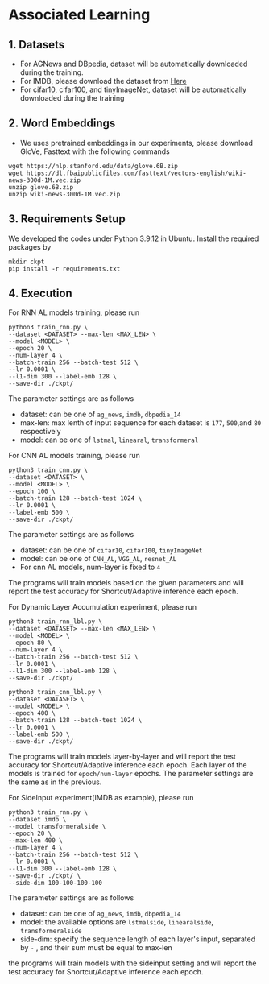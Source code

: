 # Associated Learning

## 1.  Datasets
- For AGNews and DBpedia, dataset will be automatically downloaded during the training.
- For IMDB, please download the dataset from [Here](https://drive.google.com/file/d/1GRyOQs6TT0IXKDyha6zNjinmvREKyeuV/view)
- For cifar10, cifar100, and tinyImageNet, dataset will be automatically downloaded during the training
## 2. Word Embeddings
- We uses pretrained embeddings in our experiments, please download GloVe, Fasttext with the following commands
```bash=
wget https://nlp.stanford.edu/data/glove.6B.zip
wget https://dl.fbaipublicfiles.com/fasttext/vectors-english/wiki-news-300d-1M.vec.zip
unzip glove.6B.zip
unzip wiki-news-300d-1M.vec.zip
```
## 3. Requirements Setup
We developed the codes under Python 3.9.12 in Ubuntu. Install the required packages by
```bash=
mkdir ckpt
pip install -r requirements.txt
```

## 4. Execution
For RNN AL models training, please run
```bash=
python3 train_rnn.py \
--dataset <DATASET> --max-len <MAX_LEN> \
--model <MODEL> \
--epoch 20 \
--num-layer 4 \
--batch-train 256 --batch-test 512 \
--lr 0.0001 \
--l1-dim 300 --label-emb 128 \
--save-dir ./ckpt/  
```
The parameter settings are as follows
- dataset: can be one of ```ag_news```, ```imdb```, ```dbpedia_14```
- max-len: max lenth of input sequence for each dataset is ```177```, ```500```,and ```80``` respectively
- model: can be one of ```lstmal```, ```linearal```, ```transformeral```

For CNN AL models training, please run
```bash=
python3 train_cnn.py \
--dataset <DATASET> \
--model <MODEL> \
--epoch 100 \
--batch-train 128 --batch-test 1024 \
--lr 0.0001 \
--label-emb 500 \
--save-dir ./ckpt/ 
```
The parameter settings are as follows
- dataset: can be one of ```cifar10```, ```cifar100```, ```tinyImageNet```
- model: can be one of ```CNN_AL```, ```VGG_AL```, ```resnet_AL```
- For cnn AL models, num-layer is fixed to ```4```

The programs will train models based on the given parameters and will report the test accuracy for Shortcut/Adaptive inference each epoch.


For Dynamic Layer Accumulation experiment, please run
```bash=
python3 train_rnn_lbl.py \
--dataset <DATASET> --max-len <MAX_LEN> \
--model <MODEL> \
--epoch 80 \
--num-layer 4 \
--batch-train 256 --batch-test 512 \
--lr 0.0001 \
--l1-dim 300 --label-emb 128 \
--save-dir ./ckpt/  
```
```bash=
python3 train_cnn_lbl.py \
--dataset <DATASET> \
--model <MODEL> \
--epoch 400 \
--batch-train 128 --batch-test 1024 \
--lr 0.0001 \
--label-emb 500 \
--save-dir ./ckpt/ 
```
The programs will train models layer-by-layer and will report the test accuracy for Shortcut/Adaptive inference each epoch. Each layer of the models is trained for ```epoch/num-layer``` epochs. 
The parameter settings are the same as in the previous. 


For SideInput experiment(IMDB as example), please run
```bash=
python3 train_rnn.py \
--dataset imdb \
--model transformeralside \
--epoch 20 \
--max-len 400 \
--num-layer 4 \
--batch-train 256 --batch-test 512 \
--lr 0.0001 \
--l1-dim 300 --label-emb 128 \
--save-dir ./ckpt/ \
--side-dim 100-100-100-100
```
The parameter settings are as follows
- dataset: can be one of ```ag_news```, ```imdb```, ```dbpedia_14```
- model: the available options are ```lstmalside```, ```linearalside```, ```transformeralside```
- side-dim: specify the sequence length of each layer's input, separated by ```-``` , and their sum must be equal to max-len

the programs will train models with the sideinput setting and will report the test accuracy for Shortcut/Adaptive inference each epoch.
